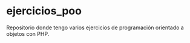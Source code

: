 # ejercicios_poo
Repositorio donde tengo varios ejercicios de programación orientado a objetos con PHP.

